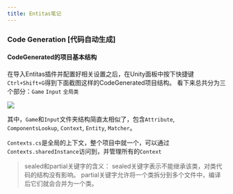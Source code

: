 ```yaml
---
title: Entitas笔记
---
```


### Code Generation [代码自动生成]

#### CodeGenerated的项目基本结构
在导入Entitas插件并配置好相关设置之后，在Unity面板中按下快捷键`Ctrl+Shift+G`得到下面截图这样的CodeGenerated项目结构。
看下来总共分为三个部分：`Game` `Input` `全局类`

![](https://cdn.jsdelivr.net/gh/longshilin/images/20200930170318.png)

其中，`Game`和`Input`文件夹结构简直太相似了，包含`Attribute`, `ComponentsLookup`, `Context`, `Entity`, `Matcher`。

`Contexts.cs`是全局的上下文，整个项目中就一个，可以通过`Contexts.sharedInstance`访问到，并管理所有的`Context`



>sealed和partial关键字的含义：
sealed关键字表示不能继承该类，对类代码的结构没有影响。
partial关键字允许将一个类拆分到多个文件中，编译后它们就会合并为一个类。